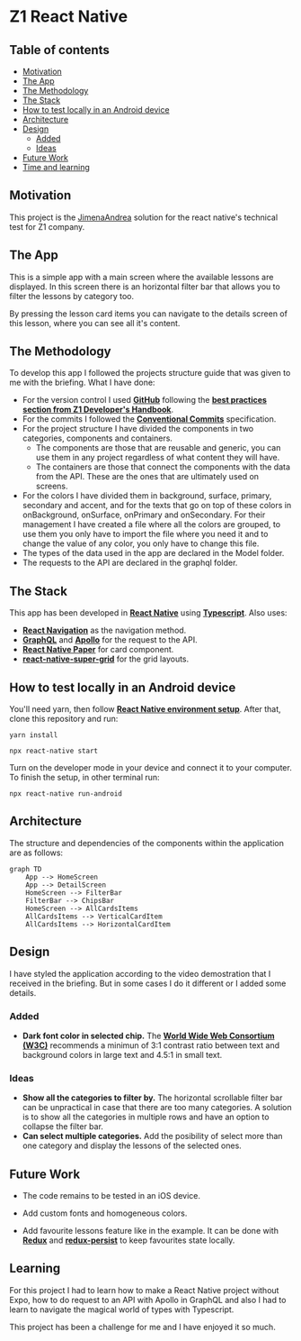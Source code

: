 # Z1 React Native
## Table of contents
- [Motivation](#motivation)
- [The App](#the-app)
- [The Methodology](#the-methodology)
- [The Stack](#the-stack)
- [How to test locally in an Android device](#how-to-test-locally-in-an-android-device)
- [Architecture](#architecture)
- [Design](#design)
    - [Added](#added)
    - [Ideas](#ideas)
- [Future Work](#future-work)
- [Time and learning](#time-and-learning)

## Motivation
This project is the [JimenaAndrea](https://github.com/JimenaAndrea) solution for the react native's technical test for Z1 company.

## The App
This is a simple app with a main screen where the available lessons are displayed. In this screen there is an horizontal filter bar that allows you to filter the lessons by category too.

By pressing the lesson card items you can navigate to the details screen of this lesson, where you can see all it's content.

## The Methodology
To develop this app I followed the projects structure guide that was given to me with the briefing. What I have done:
- For the version control I used **[GitHub](https://github.com/)** following the **[best practices section from Z1 Developer's Handbook](https://github.com/z1digitalstudio/developers-handbook/blob/master/pages/best-practices.mdx)**.
- For the commits I followed the **[Conventional Commits](https://www.conventionalcommits.org/en/v1.0.0/)** specification.
- For the project structure I have divided the components in two categories, components and containers.
    - The components are those that are reusable and generic, you can use them in any project regardless of what content they will have.
    - The containers are those that connect the components with the data from the API. These are the ones that are ultimately used on screens.
- For the colors I have divided them in background, surface, primary, secondary and accent, and for the texts that go on top of these colors in onBackground, onSurface, onPrimary and onSecondary. For their management I have created a file where all the colors are grouped, to use them you only have to import the file where you need it and to change the value of any color, you only have to change this file.
- The types of the data used in the app are declared in the Model folder.
- The requests to the API are declared in the graphql folder.

## The Stack
This app has been developed in **[React Native](https://github.com/facebook/react-native)** using **[Typescript](https://github.com/microsoft/TypeScript)**. Also uses:
* **[React Navigation](https://github.com/react-navigation/react-navigation)** as the navigation method.
* **[GraphQL](https://github.com/graphql)** and **[Apollo](https://github.com/apollographql/apollo-client)** for the request to the API.
* **[React Native Paper](https://github.com/callstack/react-native-paper)** for card component.
* **[react-native-super-grid](https://github.com/saleel/react-native-super-grid)** for the grid layouts.

## How to test locally in an Android device
You'll need yarn, then follow **[React Native environment setup](https://reactnative.dev/docs/environment-setup)**. After that, clone this repository and run:

```
yarn install

npx react-native start
```
Turn on the developer mode in your device and connect it to your computer. To finish the setup, in other terminal run:

```
npx react-native run-android
```

## Architecture
The structure and dependencies of the components within the application are as follows:

```mermaid
graph TD
    App --> HomeScreen
    App --> DetailScreen
    HomeScreen --> FilterBar
    FilterBar --> ChipsBar
    HomeScreen --> AllCardsItems
    AllCardsItems --> VerticalCardItem
    AllCardsItems --> HorizontalCardItem
```

## Design
I have styled the application according to the video demostration that I received in the briefing. But in some cases I do it different or I added some details.

### Added
- **Dark font color in selected chip.** The **[World Wide Web Consortium (W3C)](https://www.w3.org/TR/UNDERSTANDING-WCAG20/visual-audio-contrast-contrast.html)** recommends a minimun of 3:1 contrast ratio between text and background colors in large text and 4.5:1 in small text.

### Ideas
- **Show all the categories to filter by.** The horizontal scrollable filter bar can be unpractical in case that there are too many categories. A solution is to show all the categories in multiple rows and have an option to collapse the filter bar.
- **Can select multiple categories.** Add the posibility of select more than one category and display the lessons of the selected ones.

## Future Work
- The code remains to be tested in an iOS device.

- Add custom fonts and homogeneous colors.

- Add favourite lessons feature like in the example. It can be done with **[Redux](https://github.com/reduxjs/redux)** and **[redux-persist](https://github.com/rt2zz/redux-persist)** to keep favourites state locally.

## Learning
For this project I had to learn how to make a React Native project without Expo, how to do request to an API with Apollo in GraphQL and also I had to learn to navigate the magical world of types with Typescript.

This project has been a challenge for me and I have enjoyed it so much.
